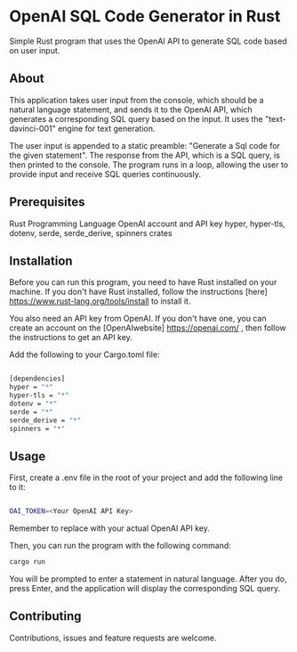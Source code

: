 # OpenAI SQL Code Generator in Rust
Simple Rust program that uses the OpenAI API to generate SQL code based on user input.

## About
This application takes user input from the console, which should be a natural language statement, and sends it to the OpenAI API, which generates a corresponding SQL query based on the input. It uses the "text-davinci-001" engine for text generation.

The user input is appended to a static preamble: "Generate a Sql code for the given statement". The response from the API, which is a SQL query, is then printed to the console. The program runs in a loop, allowing the user to provide input and receive SQL queries continuously.

## Prerequisites
Rust Programming Language
OpenAI account and API key
hyper, hyper-tls, dotenv, serde, serde_derive, spinners crates

## Installation
Before you can run this program, you need to have Rust installed on your machine. If you don't have Rust installed, follow the instructions [here] https://www.rust-lang.org/tools/install to install it.

You also need an API key from OpenAI. If you don't have one, you can create an account on the [OpenAIwebsite] https://openai.com/ , then follow the instructions to get an API key.

Add the following to your Cargo.toml file:

```bash

[dependencies]
hyper = "*"
hyper-tls = "*"
dotenv = "*"
serde = "*"
serde_derive = "*"
spinners = "*"
```

## Usage
First, create a .env file in the root of your project and add the following line to it:

```bash

OAI_TOKEN=<Your OpenAI API Key>
```

Remember to replace <Your OpenAI API Key> with your actual OpenAI API key.

Then, you can run the program with the following command:

```bash
cargo run
```

You will be prompted to enter a statement in natural language. After you do, press Enter, and the application will display the corresponding SQL query.

## Contributing

Contributions, issues and feature requests are welcome.